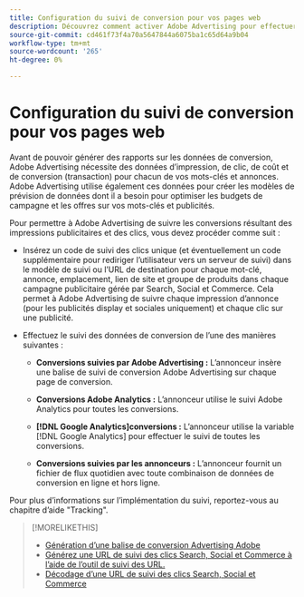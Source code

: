 ```yaml
---
title: Configuration du suivi de conversion pour vos pages web
description: Découvrez comment activer Adobe Advertising pour effectuer le suivi des conversions résultant des impressions publicitaires et des clics.
source-git-commit: cd461f73f4a70a5647844a6075ba1c65d64a9b04
workflow-type: tm+mt
source-wordcount: '265'
ht-degree: 0%

---
```


# Configuration du suivi de conversion pour vos pages web

Avant de pouvoir générer des rapports sur les données de conversion, Adobe Advertising nécessite des données d’impression, de clic, de coût et de conversion (transaction) pour chacun de vos mots-clés et annonces. Adobe Advertising utilise également ces données pour créer les modèles de prévision de données dont il a besoin pour optimiser les budgets de campagne et les offres sur vos mots-clés et publicités.

Pour permettre à Adobe Advertising de suivre les conversions résultant des impressions publicitaires et des clics, vous devez procéder comme suit :

* Insérez un code de suivi des clics unique (et éventuellement un code supplémentaire pour rediriger l’utilisateur vers un serveur de suivi) dans le modèle de suivi ou l’URL de destination pour chaque mot-clé, annonce, emplacement, lien de site et groupe de produits dans chaque campagne publicitaire gérée par Search, Social et Commerce. Cela permet à Adobe Advertising de suivre chaque impression d’annonce (pour les publicités display et sociales uniquement) et chaque clic sur une publicité.

* Effectuez le suivi des données de conversion de l’une des manières suivantes :

   * **Conversions suivies par Adobe Advertising :** L’annonceur insère une balise de suivi de conversion Adobe Advertising sur chaque page de conversion.

   * **Conversions Adobe Analytics :** L’annonceur utilise le suivi Adobe Analytics pour toutes les conversions.

   * **[!DNL Google Analytics]conversions :** L’annonceur utilise la variable [!DNL Google Analytics] pour effectuer le suivi de toutes les conversions.

   * **Conversions suivies par les annonceurs :** L’annonceur fournit un fichier de flux quotidien avec toute combinaison de données de conversion en ligne et hors ligne.

Pour plus d’informations sur l’implémentation du suivi, reportez-vous au chapitre d’aide &quot;Tracking&quot;.

>[!MORELIKETHIS]
>
>* [Génération d’une balise de conversion Advertising Adobe](/help/search-social-commerce/tools/conversion-tag-generate.md)
>* [Générez une URL de suivi des clics Search, Social et Commerce à l’aide de l’outil de suivi des URL.](/help/search-social-commerce/tools/click-tracking-url-generate.md)
>* [Décodage d’une URL de suivi des clics Search, Social et Commerce](/help/search-social-commerce/tools/click-tracking-url-decode.md)

